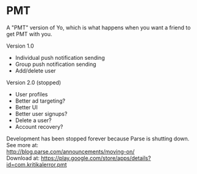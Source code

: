 PMT
===

A "PMT" version of Yo, which is what happens when you want a friend to get PMT with you.

Version 1.0
- Individual push notification sending
- Group push notification sending
- Add/delete user

Version 2.0 (stopped)
- User profiles
- Better ad targeting?
- Better UI
- Better user signups?
- Delete a user?
- Account recovery?

Development has been stopped forever because Parse is shutting down. See more at: <br/> http://blog.parse.com/announcements/moving-on/
<br/>
Download at: https://play.google.com/store/apps/details?id=com.kritikalerror.pmt
